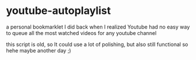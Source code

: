# youtube-autoplaylist
a personal bookmarklet I did back when I realized Youtube had no easy way to queue all the most watched videos for any youtube channel

this script is old, so It could use a lot of polishing, but also still functional so hehe maybe another day ;)

